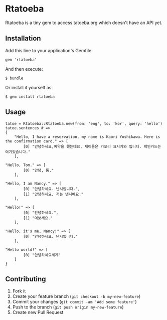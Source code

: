 # Rtatoeba

Rtatoeba is a tiny gem to access tatoeba.org which doesn't have an API yet.

## Installation

Add this line to your application's Gemfile:

    gem 'rtatoeba'

And then execute:

    $ bundle

Or install it yourself as:

    $ gem install rtatoeba

## Usage

    tatoe = Rtatoeba::Rtatoeba.new(from: 'eng', to: 'kor', query: 'hello')
    tatoe.sentences # =>
    {
        "Hello, I have a reservation, my name is Kaori Yoshikawa. Here is the confirmation card." => [
            [0] "안녕하세요,예약을 했는데요, 제이름은 카오리 요시카와 입니다. 확인카드는 여기있습니다."
        ],
                                                                                    "Hello, Tom." => [
            [0] "안녕, 톰."
        ],
                                                                             "Hello, I am Nancy." => [
            [0] "안녕하세요. 난시입니다.",
            [1] "안녕하세요, 저는 낸시예요."
        ],
                                                                                         "Hello!" => [
            [0] "안녕하세요.",
            [1] "여보세요."
        ],
                                                                         "Hello, it's me, Nancy!" => [
            [0] "안녕하세요. 난시입니다."
        ],
                                                                                   "Hello world!" => [
            [0] "안녕하세요세계"
        ]
    }


## Contributing

1. Fork it
2. Create your feature branch (`git checkout -b my-new-feature`)
3. Commit your changes (`git commit -am 'Add some feature'`)
4. Push to the branch (`git push origin my-new-feature`)
5. Create new Pull Request
